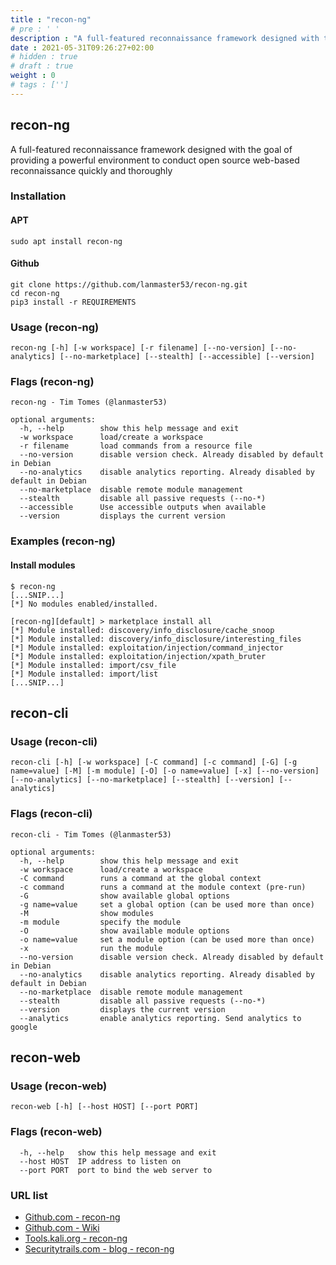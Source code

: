 ```yaml
---
title : "recon-ng"
# pre : ' '
description : "A full-featured reconnaissance framework designed with the goal of providing a powerful environment to conduct open source web-based reconnaissance quickly and thoroughly."
date : 2021-05-31T09:26:27+02:00
# hidden : true
# draft : true
weight : 0
# tags : ['']
---
```


## recon-ng

A full-featured reconnaissance framework designed with the goal of providing a powerful environment to conduct open source web-based reconnaissance quickly and thoroughly

### Installation

#### APT

```plain
sudo apt install recon-ng
```

#### Github

```plain
git clone https://github.com/lanmaster53/recon-ng.git
cd recon-ng
pip3 install -r REQUIREMENTS
```

### Usage (recon-ng)

```plain
recon-ng [-h] [-w workspace] [-r filename] [--no-version] [--no-analytics] [--no-marketplace] [--stealth] [--accessible] [--version]
```

### Flags (recon-ng)

```plain
recon-ng - Tim Tomes (@lanmaster53)

optional arguments:
  -h, --help        show this help message and exit
  -w workspace      load/create a workspace
  -r filename       load commands from a resource file
  --no-version      disable version check. Already disabled by default in Debian
  --no-analytics    disable analytics reporting. Already disabled by default in Debian
  --no-marketplace  disable remote module management
  --stealth         disable all passive requests (--no-*)
  --accessible      Use accessible outputs when available
  --version         displays the current version
```

### Examples (recon-ng)

#### Install modules

```plain
$ recon-ng
[...SNIP...]
[*] No modules enabled/installed.

[recon-ng][default] > marketplace install all
[*] Module installed: discovery/info_disclosure/cache_snoop
[*] Module installed: discovery/info_disclosure/interesting_files
[*] Module installed: exploitation/injection/command_injector
[*] Module installed: exploitation/injection/xpath_bruter
[*] Module installed: import/csv_file
[*] Module installed: import/list
[...SNIP...]
```

## recon-cli

### Usage (recon-cli)

```plain
recon-cli [-h] [-w workspace] [-C command] [-c command] [-G] [-g name=value] [-M] [-m module] [-O] [-o name=value] [-x] [--no-version] [--no-analytics] [--no-marketplace] [--stealth] [--version] [--analytics]
```

### Flags (recon-cli)

```plain
recon-cli - Tim Tomes (@lanmaster53)

optional arguments:
  -h, --help        show this help message and exit
  -w workspace      load/create a workspace
  -C command        runs a command at the global context
  -c command        runs a command at the module context (pre-run)
  -G                show available global options
  -g name=value     set a global option (can be used more than once)
  -M                show modules
  -m module         specify the module
  -O                show available module options
  -o name=value     set a module option (can be used more than once)
  -x                run the module
  --no-version      disable version check. Already disabled by default in Debian
  --no-analytics    disable analytics reporting. Already disabled by default in Debian
  --no-marketplace  disable remote module management
  --stealth         disable all passive requests (--no-*)
  --version         displays the current version
  --analytics       enable analytics reporting. Send analytics to google
```

## recon-web

### Usage (recon-web)

```plain
recon-web [-h] [--host HOST] [--port PORT]
```

### Flags (recon-web)

```plain
  -h, --help   show this help message and exit
  --host HOST  IP address to listen on
  --port PORT  port to bind the web server to
```

### URL list

* [Github.com - recon-ng](https://github.com/lanmaster53/recon-ng)
* [Github.com - Wiki](https://github.com/lanmaster53/recon-ng/wiki)
* [Tools.kali.org - recon-ng](https://tools.kali.org/information-gathering/recon-ng)
* [Securitytrails.com - blog - recon-ng](https://securitytrails.com/blog/recon-ng)
